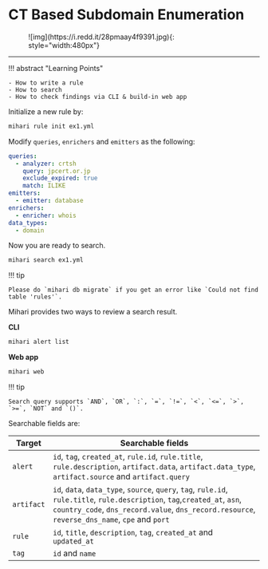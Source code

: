 # CT Based Subdomain Enumeration

<figure markdown>
  ![img](https://i.redd.it/28pmaay4f9391.jpg){: style="width:480px"}
</figure>

---

!!! abstract "Learning Points"

    - How to write a rule
    - How to search
    - How to check findings via CLI & build-in web app

Initialize a new rule by:

```bash
mihari rule init ex1.yml
```

Modify `queries`, `enrichers` and `emitters` as the following:

```yaml
queries:
  - analyzer: crtsh
    query: jpcert.or.jp
    exclude_expired: true
    match: ILIKE
emitters:
  - emitter: database
enrichers:
  - enricher: whois
data_types:
  - domain
```

Now you are ready to search.

```bash
mihari search ex1.yml
```

!!! tip

    Please do `mihari db migrate` if you get an error like `Could not find table 'rules'`.

Mihari provides two ways to review a search result.

**CLI**

```bash
mihari alert list
```

**Web app**

```bash
mihari web
```

!!! tip

    Search query supports `AND`, `OR`, `:`, `=`, `!=`, `<`, `<=`, `>`, `>=`, `NOT` and `()`.

Searchable fields are:

| Target     | Searchable fields                                                                                                                                                                                                            |
| ---------- | ---------------------------------------------------------------------------------------------------------------------------------------------------------------------------------------------------------------------------- |
| `alert`    | `id`, `tag`, `created_at`, `rule.id`, `rule.title`, `rule.description`, `artifact.data`, `artifact.data_type`, `artifact.source` and `artifact.query`                                                                        |
| `artifact` | `id`, `data`, `data_type`, `source`, `query`, `tag`, `rule.id`, `rule.title`, `rule.description`, `tag`,`created_at`, `asn`, `country_code`, `dns_record.value`, `dns_record.resource`, `reverse_dns_name`, `cpe` and `port` |
| `rule`     | `id`, `title`, `description`, `tag`, `created_at` and `updated_at`                                                                                                                                                           |
| `tag`      | `id` and `name`                                                                                                                                                                                                              |
